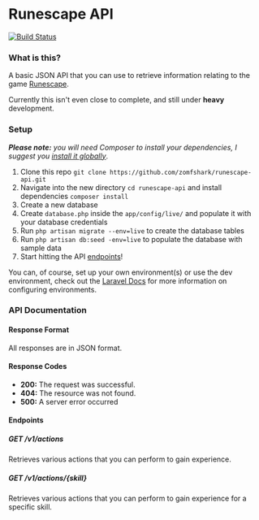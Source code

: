 Runescape API
======================

[![Build Status](https://travis-ci.org/zomfshark/runescape-api.png?branch=master)](https://travis-ci.org/zomfshark/runescape-api)

### What is this?

A basic JSON API that you can use to retrieve information relating to the game [Runescape](http://runescape.com).

Currently this isn't even close to complete, and still under **heavy** development.

### Setup

_**Please note:** you will need Composer to install your dependencies, I suggest you [install it globally](http://getcomposer.org/doc/00-intro.md#globally)_.

1. Clone this repo `git clone https://github.com/zomfshark/runescape-api.git`
2. Navigate into the new directory `cd runescape-api` and install dependencies `composer install`
3. Create a new database
4. Create `database.php` inside the `app/config/live/` and populate it with your database credentials
5. Run `php artisan migrate --env=live` to create the database tables
6. Run `php artisan db:seed -env=live` to populate the database with sample data
7. Start hitting the API [endpoints](#endpoints)!

You can, of course, set up your own environment(s) or use the dev environment, check out the [Laravel Docs](http://laravel.com/docs/configuration#environment-configuration) for more information on configuring environments.

### API Documentation

#### Response Format

All responses are in JSON format.

#### Response Codes

- **200:** The request was successful.
- **404:** The resource was not found.
- **500:** A server error occurred

#### Endpoints

##### GET /v1/actions

Retrieves various actions that you can perform to gain experience.

##### GET /v1/actions/{skill}

Retrieves various actions that you can perform to gain experience for a specific skill.
